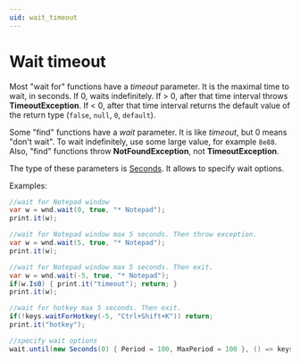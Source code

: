 ```yaml
---
uid: wait_timeout
---
```


# Wait timeout

Most "wait for" functions have a *timeout* parameter. It is the maximal time to wait, in seconds. If 0, waits indefinitely. If > 0, after that time interval throws **TimeoutException**. If < 0, after that time interval returns the default value of the return type (`false`, `null`, `0`, `default`).

Some "find" functions have a *wait* parameter. It is like *timeout*, but 0 means "don't wait". To wait indefinitely, use some large value, for example `8e88`. Also, "find" functions throw **NotFoundException**, not **TimeoutException**.

The type of these parameters is [Seconds](). It allows to specify wait options.

Examples:
```csharp
//wait for Notepad window
var w = wnd.wait(0, true, "* Notepad");
print.it(w);

//wait for Notepad window max 5 seconds. Then throw exception.
var w = wnd.wait(5, true, "* Notepad");
print.it(w);

//wait for Notepad window max 5 seconds. Then exit.
var w = wnd.wait(-5, true, "* Notepad");
if(w.Is0) { print.it("timeout"); return; }
print.it(w);

//wait for hotkey max 5 seconds. Then exit.
if(!keys.waitForHotkey(-5, "Ctrl+Shift+K")) return;
print.it("hotkey");

//specify wait options
wait.until(new Seconds(0) { Period = 100, MaxPeriod = 100 }, () => keys.isCtrl);
```
